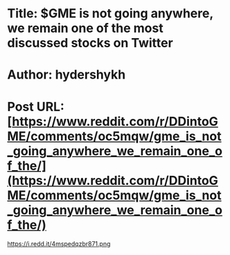 # Title: $GME is not going anywhere, we remain one of the most discussed stocks on Twitter
# Author: hydershykh
# Post URL: [https://www.reddit.com/r/DDintoGME/comments/oc5mqw/gme_is_not_going_anywhere_we_remain_one_of_the/](https://www.reddit.com/r/DDintoGME/comments/oc5mqw/gme_is_not_going_anywhere_we_remain_one_of_the/)


https://i.redd.it/4mspedqzbr871.png